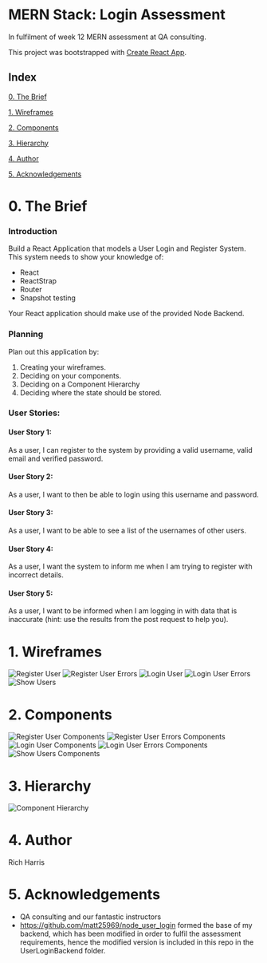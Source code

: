 # MERN Stack: Login Assessment

In fulfilment of week 12 MERN assessment at QA consulting.

This project was bootstrapped with [Create React App](https://github.com/facebook/create-react-app).

## Index
[0. The Brief](#brief)
   
[1. Wireframes](#wireframes)
   
[2. Components](#components)

[3. Hierarchy](#hierarchy)

[4. Author](#auth)

[5. Acknowledgements](#ack)

<a name="brief"></a>
# 0. The Brief

### Introduction

Build a React Application that models a User Login and Register System.  This system needs to show your knowledge of:
*	React
*	ReactStrap
*	Router
*	Snapshot testing

Your React application should make use of the provided Node Backend.

### Planning 

Plan out this application by:
1.	 Creating your wireframes.
2.	 Deciding on your components.
3.	 Deciding on a Component Hierarchy
4.	 Deciding where the state should be stored.

### User Stories:
#### User Story 1: 
<p>
As a user, I can register to the system by providing a valid username, valid email and verified password.
</p>

#### User Story 2: 
<p>
As a user, I want to then be able to login using this username and password.
</p>

#### User Story 3: 
<p>
As a user, I want to be able to see a list of the usernames of other users.
</p>

#### User Story 4: 
<p>
As a user, I want the system to inform me when I am trying to register with incorrect details.
</p>

#### User Story 5: 
<p>
As a user, I want to be informed when I am logging in with data that is inaccurate (hint: use the results from the post request to help you).
</p>

<a name="wireframes"></a>
# 1. Wireframes

![Register User](Documentation/Wireframes/RegisterUser.png)
![Register User Errors](Documentation/Wireframes/RegisterErrors.png)
![Login User](Documentation/Wireframes/LoginUser.png)
![Login User Errors](Documentation/Wireframes/LoginErrors.png)
![Show Users](Documentation/Wireframes/ShowUsers.png)

<a name="components"></a>
# 2. Components

![Register User Components](Documentation/Wireframes/RegisterUserComponents.png)
![Register User Errors Components](Documentation/Wireframes/RegisterErrorsComponents.png)
![Login User Components](Documentation/Wireframes/LoginUserComponents.png)
![Login User Errors Components](Documentation/Wireframes/LoginErrorsComponents.png)
![Show Users Components](Documentation/Wireframes/ShowUsersComponents.png)

<a name="hierarchy"></a>
# 3. Hierarchy

![Component Hierarchy](Documentation/Hierarchy/hierarchy.png)

<a name="author"></a>
# 4. Author

Rich Harris

<a name="ack"></a>
# 5. Acknowledgements

* QA consulting and our fantastic instructors
* https://github.com/matt25969/node_user_login formed the base of my backend, which has been modified in order to fulfil the assessment requirements, hence the modified version is included in this repo in the UserLoginBackend folder.

